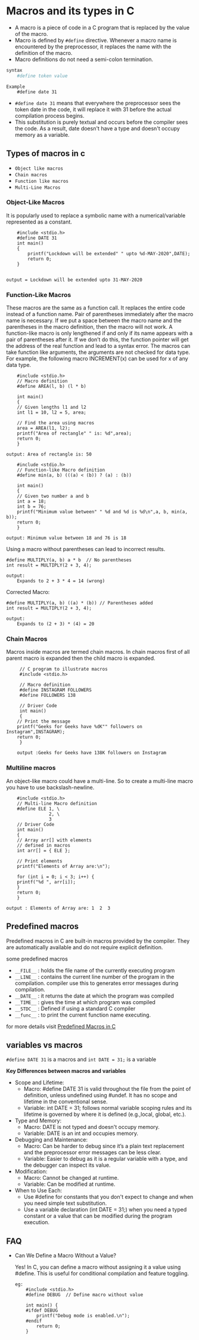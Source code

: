 ﻿# **Macros and its types in C**
- A macro is a piece of code in a C program that is replaced by the value of the macro. 
- Macro is defined by `#define` directive. Whenever a macro name is encountered by the preprocessor, it replaces the name with the definition of the macro. 
- Macro definitions do not need a semi-colon termination.

```bash
syntax
	#define token value
 ```
```console
Example 
	#define date 31
```       
- `#define date 31` means that everywhere the preprocessor sees the token date in the code, it will replace it with 31 before the actual compilation process begins.
- This substitution is purely textual and occurs before the compiler sees the code. As a result, date  doesn't have a type and doesn't occupy memory as a variable.

## **Types of macros in c**
 - `Object like macros` 
 - `Chain macros`
 - `Function like macros`
 - `Multi-Line Macros`

### **Object-Like Macros**
It is popularly used to replace a symbolic name with a numerical/variable represented as a constant.

```console
	#include <stdio.h>
	#define DATE 31
	int main()
	{
     	printf("Lockdown will be extended" " upto %d-MAY-2020",DATE);
      	return 0;
	}


output = Lockdown will be extended upto 31-MAY-2020
```
	

### **Function-Like Macros**
These macros are the same as a function call. It replaces the entire code instead of a function name. Pair of parentheses immediately after the macro name is necessary. If we put a space between the macro name and the parentheses in the macro definition, then the macro will not work. 
A function-like macro is only lengthened if and only if its name appears with a pair of parentheses after it. If we don’t do this, the function pointer will get the address of the real function and lead to a syntax error.
The macros can take function like arguments, the arguments are not checked for data type. For example, the following macro INCREMENT(x) can be used for x of any data type.

```
	#include <stdio.h>
	// Macro definition
	#define AREA(l, b) (l * b)

	int main()
	{
	// Given lengths l1 and l2
	int l1 = 10, l2 = 5, area;

	// Find the area using macros
	area = AREA(l1, l2);
	printf("Area of rectangle" " is: %d",area);
	return 0;
	}
 
output: Area of rectangle is: 50
```
```console
	#include <stdio.h>
	// Function-like Macro definition
	#define min(a, b) (((a) < (b)) ? (a) : (b))
 
	int main()
	{
	// Given two number a and b
	int a = 18;
	int b = 76;		
	printf("Minimum value between" " %d and %d is %d\n",a, b, min(a, b));
	return 0;
	}

output: Minimum value between 18 and 76 is 18
```
Using a macro without parentheses can lead to incorrect results.
```
#define MULTIPLY(a, b) a * b  // No parentheses
int result = MULTIPLY(2 + 3, 4); 

output:
	Expands to 2 + 3 * 4 = 14 (wrong)
```
Corrected Macro:
```
#define MULTIPLY(a, b) ((a) * (b)) // Parentheses added
int result = MULTIPLY(2 + 3, 4); 

output:
	Expands to (2 + 3) * (4) = 20
```
### **Chain Macros** 
Macros inside macros are termed chain macros. In chain macros first of all parent macro is expanded then the child macro is expanded.

``` console
	 // C program to illustrate macros
	 #include <stdio.h>

	 // Macro definition
	 #define INSTAGRAM FOLLOWERS
	 #define FOLLOWERS 138

	 // Driver Code
	 int main()
	 {
	// Print the message
	printf("Geeks for Geeks have %dK"" followers on Instagram",INSTAGRAM);
  	return 0;
	 }

	output :Geeks for Geeks have 138K followers on Instagram
```

### **Multiline macros**
An object-like macro could have a multi-line. So to create a multi-line macro you have to use backslash-newline.

```console
	#include <stdio.h>
	// Multi-line Macro definition
	#define ELE 1, \
			    2, \
			    3
	// Driver Code
	int main()
	{
	// Array arr[] with elements
	// defined in macros
	int arr[] = { ELE };

	// Print elements
	printf("Elements of Array are:\n");

	for (int i = 0; i < 3; i++) {
	printf("%d ", arr[i]);
	}
	return 0;
	}

output : Elements of Array are: 1  2  3
```
## **Predefined macros**
Predefined macros in C are built-in macros provided by the compiler. They are automatically available and do not require explicit definition.

some predefined macros
- `__FILE__` :  holds the file name of the currently executing program
- `__LINE__` : contains the current line number of the program in the compilation. compiler use this to generates error messages during compilation.
- `__DATE__` : it returns the date at which the program was compiled
- `__TIME__` : gives the time at which program was compiled
- `__STDC__` : Defined if using a standard C compiler
- `__func__` : to print the current function name executing.

for more details visit [Predefined Macros in C](https://www.geeksforgeeks.org/predefined-macros-in-c-with-examples/) 

## **variables vs macros**
`#define DATE 31` is a macros and `int DATE = 31;` is a variable

**Key Differences between macros and variables**
- Scope and Lifetime: 
	- Macro: #define DATE 31 is valid throughout the file from the point of definition, unless undefined using #undef. It has no scope and lifetime in the conventional sense.
	- Variable: int DATE = 31; follows normal variable scoping rules and its lifetime is governed by where it is defined (e.g.,local, global, etc.).
- Type and Memory:
	- Macro: DATE is not typed and doesn't occupy memory.
	- Variable: DATE is an int and occupies memory.
- Debugging and Maintenance:
	- Macro: Can be harder to debug since it’s a plain text replacement and the preprocessor error messages can be less clear.
	- Variable: Easier to debug as it is a regular variable with a type, and the debugger can inspect its value.
- Modification:
	- Macro: Cannot be changed at runtime.
	- Variable: Can be modified at runtime.
- When to Use Each:
	- Use #define for constants that you don't expect to change and when you need simple text substitution.
 	- Use a variable declaration (int DATE = 31;) when you need a typed constant or a value that can be modified during the program execution.
## FAQ
* Can We Define a Macro Without a Value?
	
	Yes! In C, you can define a macro without assigning it a value using #define. This is useful for conditional compilation and feature toggling.
	```
	eg:
		#include <stdio.h>
		#define DEBUG  // Define macro without value

		int main() {
		#ifdef DEBUG
			printf("Debug mode is enabled.\n");
		#endif
			return 0;
		}
	```